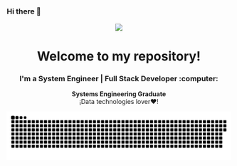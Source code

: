 ### Hi there 👋
<p align="center" width="300">
<img align="center" width="200" src="https://user-images.githubusercontent.com/47759407/107853757-c67dbe80-6de5-11eb-861b-4ed190bbc6cb.png" />
<h1 align="center">Welcome to my repository!</h1>
<h3 align="center">I'm a System Engineer | Full Stack Developer :computer:</h3>
</p>

<p align="center"><strong>Systems Engineering Graduate</strong><br />¡Data technologies lover❤️!</p>
<img align="center" src="https://raw.githubusercontent.com/JaksonCasas19/JaksonCasas19/656c7685aceea2e50b4f7e5ecd976b22c1497f8c/github-contribution-grid-snake.svg" />

